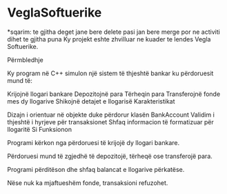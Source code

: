 # VeglaSoftuerike
*sqarim: te gjitha deget jane bere delete pasi jan bere merge por ne activiti dihet te gjitha puna
Ky projekt eshte zhvilluar ne kuader te lendes Vegla Softuerike.


Përmbledhje

Ky program në C++ simulon një sistem të thjeshtë bankar ku përdoruesit mund të:

Krijojnë llogari bankare
Depozitojnë para
Tërheqin para
Transferojnë fonde mes dy llogarive
Shikojnë detajet e llogarisë
Karakteristikat

Dizajn i orientuar në objekte duke përdorur klasën BankAccount
Validim i thjeshtë i hyrjeve për transaksionet
Shfaq informacion të formatizuar për llogaritë
Si Funksionon

Programi kërkon nga përdoruesi të krijojë dy llogari bankare.

Përdoruesi mund të zgjedhë të depozitojë, tërheqë ose transferojë para.

Programi përditëson dhe shfaq balancat e llogarive përkatëse.

Nëse nuk ka mjaftueshëm fonde, transaksioni refuzohet.

